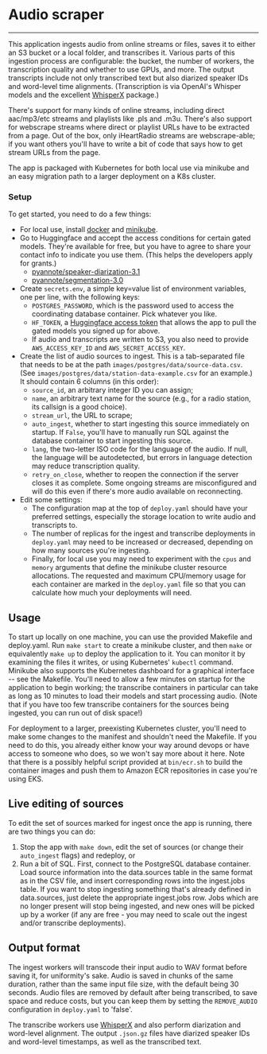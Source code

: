 # Audio scraper
---

This application ingests audio from online streams or files, saves it to either
an S3 bucket or a local folder, and transcribes it. Various parts of
this ingestion process are configurable: the bucket, the number of workers, the
transcription quality and whether to use GPUs, and more. The output transcripts
include not only transcribed text but also diarized speaker IDs and word-level
time alignments. (Transcription is via OpenAI's Whisper models and the excellent
[WhisperX](https://github.com/m-bain/whisperX) package.)

There's support for many kinds of online streams, including direct aac/mp3/etc
streams and playlists like .pls and .m3u. There's also support for webscrape
streams where direct or playlist URLs have to be extracted from a page. Out of
the box, only iHeartRadio streams are webscrape-able; if you want others you'll
have to write a bit of code that says how to get stream URLs from the page.

The app is packaged with Kubernetes for both local use via minikube and an easy
migration path to a larger deployment on a K8s cluster.

### Setup
To get started, you need to do a few things:
* For local use, install [docker](https://docs.docker.com/engine/install/) and
  [minikube](https://minikube.sigs.k8s.io/docs/start/).
* Go to Huggingface and accept the access conditions for certain gated models.
  They're available for free, but you have to agree to share your contact info
  to indicate you use them. (This helps the developers apply for grants.)
    * [pyannote/speaker-diarization-3.1](https://huggingface.co/pyannote/speaker-diarization-3.1)
    * [pyannote/segmentation-3.0](https://huggingface.co/pyannote/segmentation-3.0)
* Create `secrets.env`, a simple key=value list of environment variables, one
  per line, with the following keys:
    * `POSTGRES_PASSWORD`, which is the password used to access the coordinating
      database container. Pick whatever you like.
    * `HF_TOKEN`, a [Huggingface access token](https://huggingface.co/docs/hub/en/security-tokens)
      that allows the app to pull the gated models you signed up for above.
    * If audio and transcripts are written to S3, you also need to provide
      `AWS_ACCESS_KEY_ID` and `AWS_SECRET_ACCESS_KEY`.
* Create the list of audio sources to ingest. This is a tab-separated file
  that needs to be at the path `images/postgres/data/source-data.csv`. (See
  `images/postgres/data/station-data-example.csv` for an example.) It should
  contain 6 columns (in this order):
    * `source_id`, an arbitrary integer ID you can assign;
    * `name`, an arbitrary text name for the source (e.g., for a radio station,
      its callsign is a good choice).
    * `stream_url`, the URL to scrape;
    * `auto_ingest`, whether to start ingesting this source immediately on
      startup. If `False`, you'll have to manually run SQL against the database
      container to start ingesting this source.
    * `lang`, the two-letter ISO code for the language of the audio.
      If null, the language will be autodetected, but errors in language
      detection may reduce transcription quality.
    * `retry_on_close`, whether to reopen the connection if the server closes it
      as complete. Some ongoing streams are misconfigured and will do this even
      if there's more audio available on reconnecting.
* Edit some settings:
  * The configuration map at the top of `deploy.yaml` should have your preferred
    settings, especially the storage location to write audio and transcripts to.
  * The number of replicas for the ingest and transcribe deployments in
    `deploy.yaml` may need to be increased or decreased, depending on how many
    sources you're ingesting.
  * Finally, for local use you may need to experiment with the `cpus` and
    `memory` arguments that define the minikube cluster resource allocations.
    The requested and maximum CPU/memory usage for each container are marked in
    the `deploy.yaml` file so that you can calculate how much your deployments
    will need.

## Usage
To start up locally on one machine, you can use the provided Makefile and
deploy.yaml. Run `make start` to create a minikube cluster, and then `make` or
equivalently `make up` to deploy the application to it. You can monitor it by
examining the files it writes, or using Kubernetes' `kubectl` command. Minikube
also supports the Kubernetes dashboard for a graphical interface -- see the
Makefile. You'll need to allow a few minutes on startup for the application to
begin working; the transcribe containers in particular can take as long as 10
minutes to load their models and start processing audio. (Note that if you have
too few transcribe containers for the sources being ingested, you can run out of
disk space!)

For deployment to a larger, preexisting Kubernetes cluster, you'll need to make
some changes to the manifest and shouldn't need the Makefile. If you need to do
this, you already either know your way around devops or have access to someone
who does, so we won't say more about it here. Note that there is a possibly
helpful script provided at `bin/ecr.sh` to build the container images and push
them to Amazon ECR repositories in case you're using EKS.

## Live editing of sources
To edit the set of sources marked for ingest once the app is running, there are
two things you can do:
1. Stop the app with `make down`, edit the set of sources (or change their
   `auto_ingest` flags) and redeploy, or
2. Run a bit of SQL. First, connect to the PostgreSQL database container. Load
   source information into the data.sources table in the same format as in the
   CSV file, and insert corresponding rows into the ingest.jobs table. If you
   want to stop ingesting something that's already defined in data.sources, just
   delete the appropriate ingest.jobs row. Jobs which are no longer present will
   stop being ingested, and new ones will be picked up by a worker (if any are
   free - you may need to scale out the ingest and/or transcribe deployments).

## Output format
The ingest workers will transcode their input audio to WAV format before saving
it, for uniformity's sake. Audio is saved in chunks of the same duration, rather
than the same input file size, with the default being 30 seconds. Audio files
are removed by default after being transcribed, to save space and reduce costs,
but you can keep them by setting the `REMOVE_AUDIO` configuration in
`deploy.yaml` to 'false'.

The transcribe workers use [WhisperX](https://github.com/m-bain/whisperX) and
also perform diarization and word-level alignment. The output `.json.gz` files
have diarized speaker IDs and word-level timestamps, as well as the transcribed
text.
